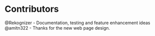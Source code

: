 # Contributors
@Rekognizer - Documentation, testing and feature enhancement ideas
@amitn322  - Thanks for the new web page design.